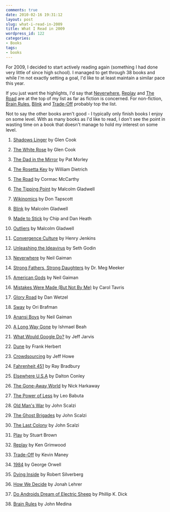 ```yaml
---
comments: true
date: 2010-02-16 19:31:12
layout: post
slug: what-i-read-in-2009
title: What I Read in 2009
wordpress_id: 122
categories:
- Books
tags:
- books
---
```


For 2009, I decided to start actively reading again (something I had done very little of since high school). I managed to get through 38 books and while I'm not exactly setting a goal, I'd like to at least maintain a similar pace this year.

If you just want the highlights, I'd say that [Neverwhere](http://www.amazon.com/gp/product/0060557818?ie=UTF8&tag=timkadcom-20&linkCode=as2&camp=1789&creative=390957&creativeASIN=0060557818), [Replay](http://www.amazon.com/gp/product/068816112X?ie=UTF8&tag=timkadcom-20&linkCode=as2&camp=1789&creative=390957&creativeASIN=068816112X) and [The Road](http://www.amazon.com/gp/product/0307476308?ie=UTF8&tag=timkadcom-20&linkCode=as2&camp=1789&creative=390957&creativeASIN=0307476308) are at the top of my list as far as fiction is concerned. For non-fiction, [Brain Rules](http://www.amazon.com/gp/product/0979777747?ie=UTF8&tag=timkadcom-20&linkCode=as2&camp=1789&creative=390957&creativeASIN=0979777747), [Blink](http://www.amazon.com/gp/product/0316010669?ie=UTF8&tag=timkadcom-20&linkCode=as2&camp=1789&creative=390957&creativeASIN=0316010669) and [Trade-Off](http://www.amazon.com/gp/product/038552594X?ie=UTF8&tag=timkadcom-20&linkCode=as2&camp=1789&creative=390957&creativeASIN=038552594X) probably top the list.

Not to say the other books aren't good - I typically only finish books I enjoy on some level. With as many books as I'd like to read, I don't see the point in wasting time on a book that doesn't manage to hold my interest on some level.



	
  1. [Shadows Linger](http://www.amazon.com/gp/product/0812508424?ie=UTF8&tag=timkadcom-20&linkCode=as2&camp=1789&creative=390957&creativeASIN=0812508424) by Glen Cook

	
  2. [The White Rose](http://www.amazon.com/gp/product/0812508440?ie=UTF8&tag=timkadcom-20&linkCode=as2&camp=1789&creative=390957&creativeASIN=0812508440) by Glen Cook

	
  3. [The Dad in the Mirror](http://www.amazon.com/gp/product/0310250730?ie=UTF8&tag=timkadcom-20&linkCode=as2&camp=1789&creative=390957&creativeASIN=0310250730) by Pat Morley

	
  4. [The Rosetta Key](http://www.amazon.com/gp/product/0061239569?ie=UTF8&tag=timkadcom-20&linkCode=as2&camp=1789&creative=390957&creativeASIN=0061239569) by William Dietrich

	
  5. [The Road](http://www.amazon.com/gp/product/0307476308?ie=UTF8&tag=timkadcom-20&linkCode=as2&camp=1789&creative=390957&creativeASIN=0307476308) by Cormac McCarthy

	
  6. [The Tipping Point](http://www.amazon.com/gp/product/0316346624?ie=UTF8&tag=timkadcom-20&linkCode=as2&camp=1789&creative=390957&creativeASIN=0316346624) by Malcolm Gladwell

	
  7. [Wikinomics](http://www.amazon.com/gp/product/B001UE7DC8?ie=UTF8&tag=timkadcom-20&linkCode=as2&camp=1789&creative=390957&creativeASIN=B001UE7DC8) by Don Tapscott

	
  8. [Blink](http://www.amazon.com/gp/product/0316010669?ie=UTF8&tag=timkadcom-20&linkCode=as2&camp=1789&creative=390957&creativeASIN=0316010669) by Malcolm Gladwell

	
  9. [Made to Stick](http://www.amazon.com/gp/product/1400064287?ie=UTF8&tag=timkadcom-20&linkCode=as2&camp=1789&creative=390957&creativeASIN=1400064287) by Chip and Dan Heath

	
  10. [Outliers](http://www.amazon.com/gp/product/0316017922?ie=UTF8&tag=timkadcom-20&linkCode=as2&camp=1789&creative=390957&creativeASIN=0316017922) by Malcolm Gladwell

	
  11. [Convergence Culture](http://www.amazon.com/gp/product/0814742955?ie=UTF8&tag=timkadcom-20&linkCode=as2&camp=1789&creative=390957&creativeASIN=0814742955) by Henry Jenkins

	
  12. [Unleashing the Ideavirus](http://www.amazon.com/gp/product/0786887176?ie=UTF8&tag=timkadcom-20&linkCode=as2&camp=1789&creative=390957&creativeASIN=0786887176) by Seth Godin

	
  13. [Neverwhere](http://www.amazon.com/gp/product/0060557818?ie=UTF8&tag=timkadcom-20&linkCode=as2&camp=1789&creative=390957&creativeASIN=0060557818) by Neil Gaiman

	
  14. [Strong Fathers, Strong Daughters](http://www.amazon.com/gp/product/0345499395?ie=UTF8&tag=timkadcom-20&linkCode=as2&camp=1789&creative=390957&creativeASIN=0345499395) by Dr. Meg Meeker

	
  15. [American Gods](http://www.amazon.com/gp/product/0060558121?ie=UTF8&tag=timkadcom-20&linkCode=as2&camp=1789&creative=390957&creativeASIN=0060558121) by Neil Gaiman

	
  16. [Mistakes Were Made (But Not By Me)](http://www.amazon.com/gp/product/0156033909?ie=UTF8&tag=timkadcom-20&linkCode=as2&camp=1789&creative=390957&creativeASIN=0156033909) by Carol Tavris

	
  17. [Glory Road](http://www.amazon.com/gp/product/1401307914?ie=UTF8&tag=timkadcom-20&linkCode=as2&camp=1789&creative=390957&creativeASIN=1401307914) by Dan Wetzel

	
  18. [Sway](http://www.amazon.com/gp/product/0385530609?ie=UTF8&tag=timkadcom-20&linkCode=as2&camp=1789&creative=390957&creativeASIN=0385530609) by Ori Brafman

	
  19. [Anansi Boys](http://www.amazon.com/gp/product/0060515198?ie=UTF8&tag=timkadcom-20&linkCode=as2&camp=1789&creative=390957&creativeASIN=0060515198) by Neil Gaiman

	
  20. [A Long Way Gone](http://www.amazon.com/gp/product/0374531269?ie=UTF8&tag=timkadcom-20&linkCode=as2&camp=1789&creative=390957&creativeASIN=0374531269) by Ishmael Beah

	
  21. [What Would Google Do?](http://www.amazon.com/gp/product/0061709719?ie=UTF8&tag=timkadcom-20&linkCode=as2&camp=1789&creative=390957&creativeASIN=0061709719) by Jeff Jarvis

	
  22. [Dune](http://www.amazon.com/gp/product/0441013597?ie=UTF8&tag=timkadcom-20&linkCode=as2&camp=1789&creative=390957&creativeASIN=0441013597) by Frank Herbert

	
  23. [Crowdsourcing](http://www.amazon.com/gp/product/0307396215?ie=UTF8&tag=timkadcom-20&linkCode=as2&camp=1789&creative=390957&creativeASIN=0307396215) by Jeff Howe

	
  24. [Fahrenheit 451](http://www.amazon.com/gp/product/0345342968?ie=UTF8&tag=timkadcom-20&linkCode=as2&camp=1789&creative=390957&creativeASIN=0345342968) by Ray Bradbury

	
  25. [Elsewhere U.S.A](http://www.amazon.com/gp/product/0375422900?ie=UTF8&tag=timkadcom-20&linkCode=as2&camp=1789&creative=390957&creativeASIN=0375422900) by Dalton Conley

	
  26. [The Gone-Away World](http://www.amazon.com/gp/product/0307389073?ie=UTF8&tag=timkadcom-20&linkCode=as2&camp=1789&creative=390957&creativeASIN=0307389073) by Nick Harkaway

	
  27. [The Power of Less](http://www.amazon.com/gp/product/1401309704?ie=UTF8&tag=timkadcom-20&linkCode=as2&camp=1789&creative=390957&creativeASIN=1401309704) by Leo Babuta

	
  28. [Old Man's War](http://www.amazon.com/gp/product/B002NPCSJG?ie=UTF8&tag=timkadcom-20&linkCode=as2&camp=1789&creative=390957&creativeASIN=B002NPCSJG) by John Scalzi

	
  29. [The Ghost Brigades](http://www.amazon.com/gp/product/0765354063?ie=UTF8&tag=timkadcom-20&linkCode=as2&camp=1789&creative=390957&creativeASIN=0765354063) by John Scalzi

	
  30. [The Last Colony](http://www.amazon.com/gp/product/076535618X?ie=UTF8&tag=timkadcom-20&linkCode=as2&camp=1789&creative=390957&creativeASIN=076535618X) by John Scalzi

	
  31. [Play](http://www.amazon.com/gp/product/B002KAORUM?ie=UTF8&tag=timkadcom-20&linkCode=as2&camp=1789&creative=390957&creativeASIN=B002KAORUM) by Stuart Brown

	
  32. [Replay](http://www.amazon.com/gp/product/068816112X?ie=UTF8&tag=timkadcom-20&linkCode=as2&camp=1789&creative=390957&creativeASIN=068816112X) by Ken Grimwood

	
  33. [Trade-Off](http://www.amazon.com/gp/product/038552594X?ie=UTF8&tag=timkadcom-20&linkCode=as2&camp=1789&creative=390957&creativeASIN=038552594X) by Kevin Maney

	
  34. [1984](http://www.amazon.com/gp/product/0451524934?ie=UTF8&tag=timkadcom-20&linkCode=as2&camp=1789&creative=390957&creativeASIN=0451524934) by George Orwell

	
  35. [Dying Inside](http://www.amazon.com/gp/product/0765322307?ie=UTF8&tag=timkadcom-20&linkCode=as2&camp=1789&creative=390957&creativeASIN=0765322307) by Robert Silverberg

	
  36. [How We Decide](http://www.amazon.com/gp/product/0547247990?ie=UTF8&tag=timkadcom-20&linkCode=as2&camp=1789&creative=390957&creativeASIN=0547247990) by Jonah Lehrer

	
  37. [Do Androids Dream of Electric Sheep](http://www.amazon.com/gp/product/0345404475?ie=UTF8&tag=timkadcom-20&linkCode=as2&camp=1789&creative=390957&creativeASIN=0345404475) by Phillip K. Dick

	
  38. [Brain Rules](http://www.amazon.com/gp/product/0979777747?ie=UTF8&tag=timkadcom-20&linkCode=as2&camp=1789&creative=390957&creativeASIN=0979777747) by John Medina


